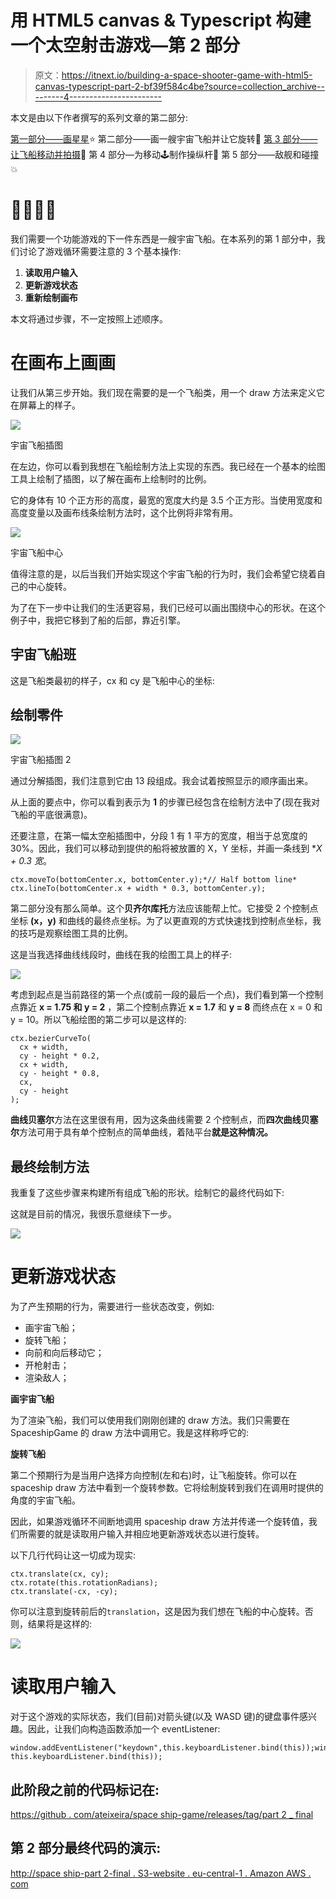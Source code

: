 # 用 HTML5 canvas & Typescript 构建一个太空射击游戏—第 2 部分

> 原文：<https://itnext.io/building-a-space-shooter-game-with-html5-canvas-typescript-part-2-bf39f584c4be?source=collection_archive---------4----------------------->

本文是由以下作者撰写的系列文章的第二部分:

[第一部分——画星星](https://andreteixeira.medium.com/building-a-space-shooter-game-with-html5-canvas-typescript-part-1-20663025c7f5)⭐
第二部分——画一艘宇宙飞船并让它旋转🚀
[第 3 部分——让飞船移动并拍摄](https://andreteixeira.medium.com/building-a-space-shooter-game-with-html5-canvas-typescript-part-3-f1b2808e85bd)💨
第 4 部分—为移动🕹️制作操纵杆📱
第 5 部分——敌舰和碰撞💥

# 🚀🚀🚀🚀

我们需要一个功能游戏的下一件东西是一艘宇宙飞船。在本系列的第 1 部分中，我们讨论了游戏循环需要注意的 3 个基本操作:

1.  **读取用户输入**
2.  **更新游戏状态**
3.  **重新绘制画布**

本文将通过步骤，不一定按照上述顺序。

# 在画布上画画

让我们从第三步开始。我们现在需要的是一个飞船类，用一个 draw 方法来定义它在屏幕上的样子。

![](img/5ac158563cd4650f7a978e27d0dc1953.png)

宇宙飞船插图

在左边，你可以看到我想在飞船绘制方法上实现的东西。我已经在一个基本的绘图工具上绘制了插图，以了解在画布上绘制时的比例。

它的身体有 10 个正方形的高度，最宽的宽度大约是 3.5 个正方形。当使用宽度和高度变量以及画布线条绘制方法时，这个比例将非常有用。

![](img/070423bc4570a135204970b952e72f2f.png)

宇宙飞船中心

值得注意的是，以后当我们开始实现这个宇宙飞船的行为时，我们会希望它绕着自己的中心旋转。

为了在下一步中让我们的生活更容易，我们已经可以画出围绕中心的形状。在这个例子中，我把它移到了船的后部，靠近引擎。

## 宇宙飞船班

这是飞船类最初的样子，cx 和 cy 是飞船中心的坐标:

## 绘制零件

![](img/2f99cce3920783e775427a9d798201ab.png)

宇宙飞船插图 2

通过分解插图，我们注意到它由 13 段组成。我会试着按照显示的顺序画出来。

从上面的要点中，你可以看到表示为 **1** 的步骤已经包含在绘制方法中了(现在我对飞船的平底很满意)。

还要注意，在第一幅太空船插图中，分段 1 有 1 平方的宽度，相当于总宽度的 30%。因此，我们可以移动到提供的船将被放置的 X，Y 坐标，并画一条线到 **X + 0.3 *宽**。

```
ctx.moveTo(bottomCenter.x, bottomCenter.y);*// Half bottom line* ctx.lineTo(bottomCenter.x + width * 0.3, bottomCenter.y);
```

第二部分没有那么简单。这个**贝齐尔库托**方法应该能帮上忙。它接受 2 个控制点坐标 **(x，y)** 和曲线的最终点坐标。为了以更直观的方式快速找到控制点坐标，我的技巧是观察绘图工具的比例。

这是当我选择曲线线段时，曲线在我的绘图工具上的样子:

![](img/24ae712f943d24f598bfd600d7f6f69a.png)

考虑到起点是当前路径的第一个点(或前一段的最后一个点)，我们看到第一个控制点靠近 **x = 1.75 和 y = 2** ，第二个控制点靠近 **x = 1.7** 和 **y = 8** 而终点在 x = 0 和 y = 10。所以飞船绘图的第二步可以是这样的:

```
ctx.bezierCurveTo(
  cx + width,
  cy - height * 0.2,
  cx + width,
  cy - height * 0.8,
  cx,
  cy - height
);
```

**曲线贝塞尔**方法在这里很有用，因为这条曲线需要 2 个控制点，而**四次曲线贝塞尔**方法可用于具有单个控制点的简单曲线，着陆平台**就是这种情况。**

## 最终绘制方法

我重复了这些步骤来构建所有组成飞船的形状。绘制它的最终代码如下:

这就是目前的情况，我很乐意继续下一步。

![](img/746bbbda3815b6e6599248273da33dfb.png)

# 更新游戏状态

为了产生预期的行为，需要进行一些状态改变，例如:

*   画宇宙飞船；
*   旋转飞船；
*   向前和向后移动它；
*   开枪射击；
*   渲染敌人；

**画宇宙飞船**

为了渲染飞船，我们可以使用我们刚刚创建的 draw 方法。我们只需要在 SpaceshipGame 的 draw 方法中调用它。我是这样称呼它的:

**旋转飞船**

第二个预期行为是当用户选择方向控制(左和右)时，让飞船旋转。你可以在 spaceship draw 方法中看到一个旋转参数。它将绘制旋转到我们在调用时提供的角度的宇宙飞船。

因此，如果游戏循环不间断地调用 spaceship draw 方法并传递一个旋转值，我们所需要的就是读取用户输入并相应地更新游戏状态以进行旋转。

以下几行代码让这一切成为现实:

```
ctx.translate(cx, cy);
ctx.rotate(this.rotationRadians);
ctx.translate(-cx, -cy);
```

你可以注意到旋转前后的`translation`，这是因为我们想在飞船的中心旋转。否则，结果将是这样的:

![](img/ff6605ff861eba248ead0005ec0e897b.png)

# 读取用户输入

对于这个游戏的实际状态，我们(目前)对箭头键(以及 WASD 键)的键盘事件感兴趣。因此，让我们向构造函数添加一个 eventListener:

```
window.addEventListener("keydown",this.keyboardListener.bind(this));window.addEventListener("keyup", this.keyboardListener.bind(this));
```

## 此阶段之前的代码标记在:

[https://github . com/ateixeira/space ship-game/releases/tag/part 2 _ final](https://github.com/ateixeira/spaceship-game/releases/tag/part1_final)

## 第 2 部分最终代码的演示:

[http://space ship-part 2-final . S3-website . eu-central-1 . Amazon AWS . com](http://spaceship-part2-final.s3-website.eu-central-1.amazonaws.com/)